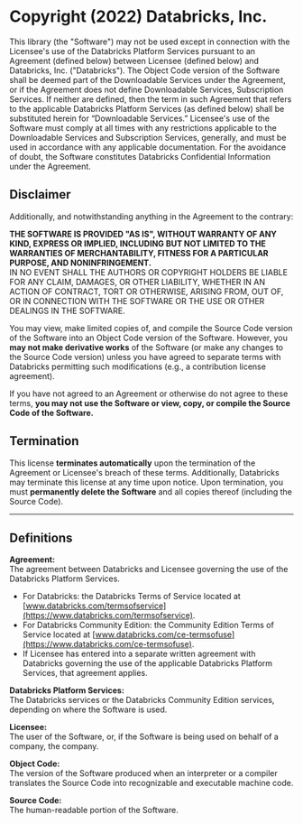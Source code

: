 # Copyright (2022) Databricks, Inc.

This library (the "Software") may not be used except in connection with the Licensee's use of the Databricks Platform Services pursuant to an Agreement (defined below) between Licensee (defined below) and Databricks, Inc. ("Databricks"). The Object Code version of the Software shall be deemed part of the Downloadable Services under the Agreement, or if the Agreement does not define Downloadable Services, Subscription Services. If neither are defined, then the term in such Agreement that refers to the applicable Databricks Platform Services (as defined below) shall be substituted herein for “Downloadable Services.” Licensee's use of the Software must comply at all times with any restrictions applicable to the Downloadable Services and Subscription Services, generally, and must be used in accordance with any applicable documentation. For the avoidance of doubt, the Software constitutes Databricks Confidential Information under the Agreement.

## Disclaimer

Additionally, and notwithstanding anything in the Agreement to the contrary:

**THE SOFTWARE IS PROVIDED "AS IS", WITHOUT WARRANTY OF ANY KIND, EXPRESS OR IMPLIED, INCLUDING BUT NOT LIMITED TO THE WARRANTIES OF MERCHANTABILITY, FITNESS FOR A PARTICULAR PURPOSE, AND NONINFRINGEMENT.**  
IN NO EVENT SHALL THE AUTHORS OR COPYRIGHT HOLDERS BE LIABLE FOR ANY CLAIM, DAMAGES, OR OTHER LIABILITY, WHETHER IN AN ACTION OF CONTRACT, TORT OR OTHERWISE, ARISING FROM, OUT OF, OR IN CONNECTION WITH THE SOFTWARE OR THE USE OR OTHER DEALINGS IN THE SOFTWARE.

You may view, make limited copies of, and compile the Source Code version of the Software into an Object Code version of the Software. However, you **may not make derivative works** of the Software (or make any changes to the Source Code version) unless you have agreed to separate terms with Databricks permitting such modifications (e.g., a contribution license agreement).

If you have not agreed to an Agreement or otherwise do not agree to these terms, **you may not use the Software or view, copy, or compile the Source Code of the Software.**

## Termination

This license **terminates automatically** upon the termination of the Agreement or Licensee's breach of these terms. Additionally, Databricks may terminate this license at any time upon notice. Upon termination, you must **permanently delete the Software** and all copies thereof (including the Source Code).

---

## Definitions

**Agreement:**  
The agreement between Databricks and Licensee governing the use of the Databricks Platform Services.  
- For Databricks: the Databricks Terms of Service located at [www.databricks.com/termsofservice](https://www.databricks.com/termsofservice).  
- For Databricks Community Edition: the Community Edition Terms of Service located at [www.databricks.com/ce-termsofuse](https://www.databricks.com/ce-termsofuse).  
- If Licensee has entered into a separate written agreement with Databricks governing the use of the applicable Databricks Platform Services, that agreement applies.

**Databricks Platform Services:**  
The Databricks services or the Databricks Community Edition services, depending on where the Software is used.

**Licensee:**  
The user of the Software, or, if the Software is being used on behalf of a company, the company.

**Object Code:**  
The version of the Software produced when an interpreter or a compiler translates the Source Code into recognizable and executable machine code.

**Source Code:**  
The human-readable portion of the Software.

